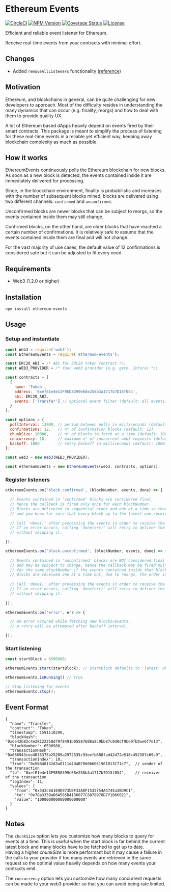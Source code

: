 # Ethereum Events

[![CircleCI][circleci-image]][circleci-url]
[![NPM Version][npm-image]][npm-url]
[![Coverage Status][coveralls-image]][coveralls-url]
[![License][license-image]][license-url]

Efficient and reliable event listener for Ethereum.

Receive real-time events from your contracts with minimal effort.

## Changes

- Added `removeAllListeners` functionality ([reference](https://nodejs.org/docs/latest/api/events.html#emitterremovealllistenerseventname))

## Motivation

Ethereum, and blockchains in general, can be quite challenging for new developers to approach. Most of the difficulty resides in understanding the many dynamics that can occur (e.g. finality, reorgs) and how to deal with them to provide quality UX.

A lot of Ethereum based dApps heavily depend on events fired by their smart contracts.
This package is meant to simplify the process of listening for these real-time events in a reliable yet efficient way, keeping away blockchain complexity as much as possible.


## How it works

EthereumEvents continuously polls the Ethereum blockchain for new blocks. As soon as a new block is detected, the events contained inside it are immediately delivered for processing. 

Since, in the blockchain environment, finality is probabilistic and increases with the number of subsequent blocks mined, blocks are delivered using two different channels: `confirmed` and `unconfirmed`.

Unconfirmed blocks are newer blocks that can be subject to reorgs, so the events contained inside them may still change.

Confirmed blocks, on the other hand, are older blocks that have reached a certain number of confirmations. It is relatively safe to assume that the events contained inside them are final and will not change.

For the vast majority of use cases, the default value of 12 confirmations is considered safe but it can be adjusted to fit every need.


## Requirements

* Web3 (1.2.0 or higher)


## Installation

```
npm install ethereum-events
```


## Usage

### Setup and instantiate

```js
const Web3 = require('web3');
const EthereumEvents = require('ethereum-events');

const ERC20_ABI = /* ABI for ERC20 token contract */;
const WEB3_PROVIDER = /* Your web3 provider (e.g. geth, Infura) */;

const contracts = [
  {
    name: 'Token',
    address: '0xefE1e4e13F9ED8399eE8e258b3a1717b7D15f054',
    abi: ERC20_ABI,
    events: ['Transfer'] // optional event filter (default: all events)
  } 
];

const options = {
  pollInterval: 13000, // period between polls in milliseconds (default: 13000)
  confirmations: 12,   // n° of confirmation blocks (default: 12)
  chunkSize: 10000,    // n° of blocks to fetch at a time (default: 10000)
  concurrency: 10,     // maximum n° of concurrent web3 requests (default: 10)
  backoff: 1000        // retry backoff in milliseconds (default: 1000)
};

const web3 = new Web3(WEB3_PROVIDER);

const ethereumEvents = new EthereumEvents(web3, contracts, options);
```

### Register listeners

```js
ethereumEvents.on('block.confirmed', (blockNumber, events, done) => {

  // Events contained in 'confirmed' blocks are considered final,
  // hence the callback is fired only once for each blockNumber.
  // Blocks are delivered in sequential order and one at a time so that none is skipped
  // and you know for sure that every block up to the latest one received was processed.
  
  // Call 'done()' after processing the events in order to receive the next block. 
  // If an error occurs, calling 'done(err)' will retry to deliver the same block
  // without skipping it.

});

ethereumEvents.on('block.unconfirmed', (blockNumber, events, done) => {
  
  // Events contained in 'unconfirmed' blocks are NOT considered final
  // and may be subject to change, hence the callback may be fired multiple times
  // for the same blockNumber if the events contained inside that block change.
  // Blocks are received one at a time but, due to reorgs, the order is not guaranteed.
  
  // Call 'done()' after processing the events in order to receive the next block. 
  // If an error occurs, calling 'done(err)' will retry to deliver the same block
  // without skipping it.
  
});

ethereumEvents.on('error', err => {

  // An error occured while fetching new blocks/events.
  // A retry will be attempted after backoff interval.

});

```

### Start listening

```js
const startBlock = 6596988;

ethereumEvents.start(startBlock); // startBlock defaults to 'latest' when omitted

ethereumEvents.isRunning() // true

// Stop listening for events
ethereumEvents.stop();
```


## Event Format

```jsonc
{
  "name": "Transfer",
  "contract": "Token",
  "timestamp": 1591110290,
  "blockHash": "0xde42b82c4e28122218d79f8491b05587608a8c9bb87c0d0df9be9fb9ae6f7e13",
  "blockNumber": 6596988,
  "transactionHash": "0x686943cee4035375b25209a2972535c93eefb688fad42d72e518c452387c69c9",
  "transactionIndex": 10,
  "from": "0x5B848132d3a0111d4daB7060b6051961013C71c7",  // sender of the transaction
  "to": "0xefE1e4e13F9ED8399eE8e258b3a1717b7D15f054",    // receiver of the transaction
  "logIndex": 11,
  "values": {
    "from": "0x343c6A169D973bBF33A8F1535754A4745a3BD9C1",
    "to": "0x78a3339aD6A565B4136077C8878970D7f1B66021",
    "value": "100000000000000000000"
  }
}
```


## Notes

The `chunkSize` option lets you customize how many blocks to query for events at a time. This is useful when the start block is far behind the current latest block and many blocks have to be fetched to get up to date.\
Having a higher *chunkSize* is more performant but it may cause a failure in the calls to your provider if too many events are retrieved in the same request so the optimal value heavily depends on how many events your contracts emit.

The `concurrency` option lets you customize how many concurrent requests can be made to your web3 provider so that you can avoid being rate limited.


[circleci-image]: https://circleci.com/gh/AleG94/ethereum-events.svg?style=svg
[circleci-url]: https://circleci.com/gh/AleG94/ethereum-events
[coveralls-image]: https://coveralls.io/repos/github/AleG94/ethereum-events/badge.svg?branch=master
[coveralls-url]: https://coveralls.io/github/AleG94/ethereum-events?branch=master
[npm-image]: https://img.shields.io/npm/v/ethereum-events.svg
[npm-url]: https://npmjs.org/package/ethereum-events
[license-image]: https://img.shields.io/npm/l/ethereum-events.svg
[license-url]: https://github.com/AleG94/ethereum-events/blob/master/LICENSE